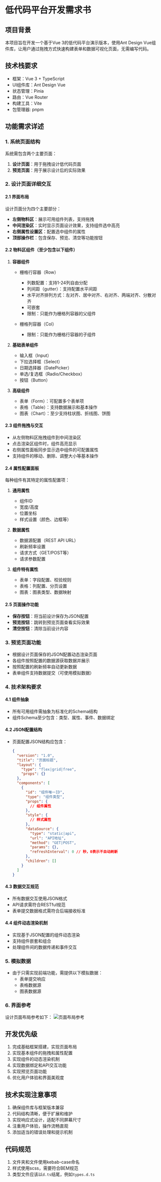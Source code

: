 # 低代码平台开发需求书

## 项目背景

本项目旨在开发一个基于Vue 3的低代码平台演示版本，使用Ant Design Vue组件库，让用户通过拖拽方式快速构建表单和数据可视化页面，无需编写代码。

## 技术栈要求

- 框架：Vue 3 + TypeScript
- UI组件库：Ant Design Vue
- 状态管理：Pinia
- 路由：Vue Router
- 构建工具：Vite
- 包管理器: pnpm

## 功能需求详述

### 1. 系统页面结构

系统需包含两个主要页面：

1. **设计页面**：用于拖拽设计低代码页面
2. **预览页面**：用于展示设计后的实际效果

### 2. 设计页面详细交互

#### 2.1 界面布局

设计页面分为四个主要部分：

- **左侧物料区**：展示可用组件列表，支持拖拽
- **中间渲染区**：实时显示页面设计效果，支持组件选中高亮
- **右侧属性设置区**：配置选中组件的属性
- **顶部操作栏**：包含保存、预览、清空等功能按钮

#### 2.2 物料区组件（至少包含以下组件）

1. **容器组件**

   - 栅格行容器（Row）

     - 列数配置：支持1-24列自由分配
     - 列间距（gutter）：支持配置水平间距
     - 水平对齐排列方式：左对齐、居中对齐、右对齐、两端对齐、分散对齐
     - 可嵌套
     - 限制：只能作为栅格列容器的父组件

   - 栅格列容器（Col）
     - 限制：只能作为栅格行容器的子组件

2. **基础表单组件**

   - 输入框（Input）
   - 下拉选择框（Select）
   - 日期选择器（DatePicker）
   - 单选/复选框（Radio/Checkbox）
   - 按钮（Button）

3. **高级组件**
   - 表单（Form）：可配置多个表单项
   - 表格（Table）：支持数据展示和基本操作
   - 图表（Chart）：至少支持柱状图、折线图、饼图

#### 2.3 组件拖拽与交互

- 从左侧物料区拖拽组件到中间渲染区
- 点击渲染区组件时，组件高亮显示
- 右侧属性面板同步显示选中组件的可配置属性
- 支持组件的移动、删除、调整大小等基本操作

#### 2.4 属性配置面板

每种组件有其特定的属性配置项：

1. **通用属性**

   - 组件ID
   - 宽度/高度
   - 位置坐标
   - 样式设置（颜色、边框等）

2. **数据属性**

   - 数据源配置（REST API URL）
   - 刷新频率设置
   - 请求方式（GET/POST等）
   - 请求参数配置

3. **组件特有属性**
   - 表单：字段配置、校验规则
   - 表格：列配置、分页设置
   - 图表：图表类型、数据映射

#### 2.5 页面操作功能

- **保存按钮**：将当前设计保存为JSON配置
- **预览按钮**：跳转到预览页面查看实际效果
- **清空按钮**：清除当前设计内容

### 3. 预览页面功能

- 根据设计页面保存的JSON配置动态渲染页面
- 各组件按照配置的数据源获取数据并展示
- 按照配置的刷新频率自动更新数据
- 表单组件支持数据提交（可使用模拟数据）

### 4. 技术架构要求

#### 4.1 组件抽象

- 所有可用组件需抽象为标准化的Schema结构
- 组件Schema至少包含：类型、属性、事件、数据绑定

#### 4.2 JSON配置结构

- 页面配置JSON结构应包含：
  ```json
  {
    "version": "1.0",
    "title": "页面标题",
    "layout": {
      "type": "flex|grid|free",
      "props": {}
    },
    "components": [
      {
        "id": "组件唯一ID",
        "type": "组件类型",
        "props": {
          // 组件属性
        },
        "style": {
          // 样式属性
        },
        "dataSource": {
          "type": "static|api",
          "url": "API地址",
          "method": "GET|POST",
          "params": {},
          "refreshInterval": 0 // 秒，0表示不自动刷新
        },
        "children": []
      }
    ]
  }
  ```

#### 4.3 数据交互规范

- 所有数据交互使用JSON格式
- API请求需符合RESTful规范
- 表单提交数据格式需符合后端接收标准

#### 4.4 组件动态渲染机制

- 实现基于JSON配置的组件动态渲染
- 支持组件嵌套和组合
- 处理组件间的数据传递和事件交互

### 5. 模拟数据

- 由于只需实现前端功能，需提供以下模拟数据：
  - 表单提交响应
  - 表格数据源
  - 图表数据源

### 6. 界面参考

设计页面布局参考如下：
![页面布局参考](./image/page.png)

## 开发优先级

1. 完成基础框架搭建，实现页面布局
2. 实现基本组件的拖拽和属性配置
3. 实现组件的动态渲染机制
4. 实现数据绑定和API交互功能
5. 实现预览页面功能
6. 优化用户体验和界面美观度

## 技术实现注意事项

1. 确保组件库与框架版本兼容
2. 代码结构清晰，便于扩展和维护
3. 实现响应式设计，适配不同屏幕尺寸
4. 注重用户体验，操作流畅直观
5. 添加适当的错误处理和提示机制

## 代码规范

1. 文件夹和文件使用kebab-case命名
2. 样式使用scss，需要符合BEM规范
3. 类型文件应该以`d.ts`结尾，例如`types.d.ts`
